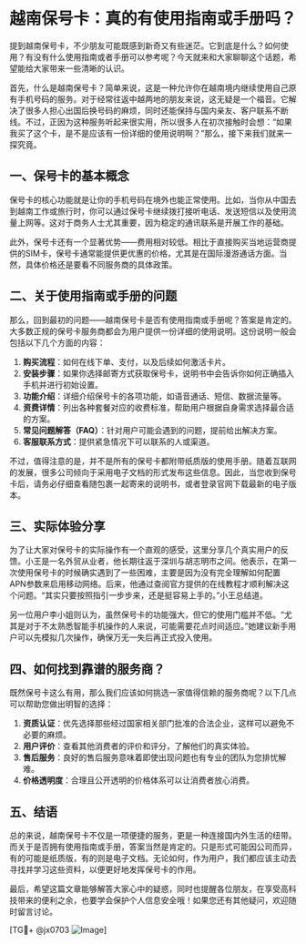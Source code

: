 # 越南保号卡：真的有使用指南或手册吗？

提到越南保号卡，不少朋友可能既感到新奇又有些迷茫。它到底是什么？如何使用？有没有什么使用指南或者手册可以参考呢？今天就来和大家聊聊这个话题，希望能给大家带来一些清晰的认识。

首先，什么是越南保号卡？简单来说，这是一种允许你在越南境内继续使用自己原有手机号码的服务。对于经常往返中越两地的朋友来说，这无疑是一个福音。它解决了很多人担心出国后换号码的麻烦，同时还能保持与国内亲友、客户联系不断线。不过，正因为这种服务听起来很实用，所以很多人在初次接触时会想：“如果我买了这个卡，是不是应该有一份详细的使用说明啊？”那么，接下来我们就来一探究竟。

## 一、保号卡的基本概念

保号卡的核心功能就是让你的手机号码在境外也能正常使用。比如，当你从中国去到越南工作或旅行时，你可以通过保号卡继续拨打接听电话、发送短信以及使用流量上网等。这对于商务人士尤其重要，因为稳定的通讯联系是开展工作的基础。

此外，保号卡还有一个显著优势——费用相对较低。相比于直接购买当地运营商提供的SIM卡，保号卡通常能提供更优惠的价格，尤其是在国际漫游通话方面。当然，具体价格还是要看不同服务商的具体政策。

## 二、关于使用指南或手册的问题

那么，回到最初的问题——越南保号卡是否有使用指南或手册呢？答案是肯定的。大多数正规的保号卡服务商都会为用户提供一份详细的使用说明。这份说明一般会包括以下几个方面的内容：

1. **购买流程**：如何在线下单、支付，以及后续如何激活卡片。
2. **安装步骤**：如果你选择邮寄方式获取保号卡，说明书中会告诉你如何正确插入手机并进行初始设置。
3. **功能介绍**：详细介绍保号卡的各项功能，如语音通话、短信、数据流量等。
4. **资费详情**：列出各种套餐对应的收费标准，帮助用户根据自身需求选择最合适的方案。
5. **常见问题解答（FAQ）**：针对用户可能会遇到的问题，提前给出解决方案。
6. **客服联系方式**：提供紧急情况下可以联系的人或渠道。

不过，值得注意的是，并不是所有的保号卡都附带纸质版的使用手册。随着互联网的发展，很多公司倾向于采用电子文档的形式发布这些信息。因此，当您收到保号卡后，请务必仔细查看随包裹一起寄来的说明书，或者登录官网下载最新的电子版本。

## 三、实际体验分享

为了让大家对保号卡的实际操作有一个直观的感受，这里分享几个真实用户的反馈。小王是一名外贸从业者，他长期往返于深圳与胡志明市之间。他表示，在第一次使用保号卡的时候确实遇到了一些困难，主要是因为没有完全理解如何配置APN参数来启用移动网络。后来，他通过查阅官方提供的在线教程才顺利解决这个问题。“其实只要按照指引一步步来，还是挺容易上手的。”小王总结道。

另一位用户李小姐则认为，虽然保号卡的功能强大，但它的使用门槛并不低。“尤其是对于不太熟悉智能手机操作的人来说，可能需要花点时间适应。”她建议新手用户可以先模拟几次操作，确保万无一失后再正式投入使用。

## 四、如何找到靠谱的服务商？

既然保号卡这么有用，那么我们应该如何挑选一家值得信赖的服务商呢？以下几点可以帮助您做出明智的选择：

1. **资质认证**：优先选择那些经过国家相关部门批准的合法企业，这样可以避免不必要的麻烦。
2. **用户评价**：查看其他消费者的评价和评分，了解他们的真实体验。
3. **售后服务**：良好的售后服务意味着即使出现问题也有专业的团队为您排忧解难。
4. **价格透明度**：合理且公开透明的价格体系可以让消费者放心消费。

## 五、结语

总的来说，越南保号卡不仅是一项便捷的服务，更是一种连接国内外生活的纽带。而关于是否拥有使用指南或手册，答案当然是肯定的。只是形式可能因公司而异，有的可能是纸质版，有的则是电子文档。无论如何，作为用户，我们都应该主动去寻找并学习这些资料，以便更好地发挥保号卡的作用。

最后，希望这篇文章能够解答大家心中的疑惑，同时也提醒各位朋友，在享受高科技带来的便利之余，也要学会保护个人信息安全哦！如果您还有其他疑问，欢迎随时留言讨论。

[TG💪+ @jx0703 ![Image](https://github.com/user-attachments/assets/dbca1d08-cadb-493c-b0ec-ad6f7a83f270)]